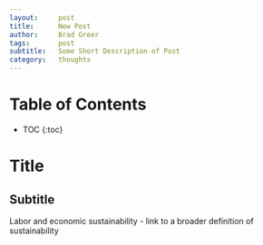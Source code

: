 ```yaml
---
layout:     post
title:      New Post
author:     Brad Greer
tags: 		post
subtitle:  	Some Short Description of Post
category:   thoughts
---
```

<!-- Start Writing Below in Markdown -->

# Table of Contents

* TOC
{:toc}

# Title

## Subtitle

Labor and economic sustainability - link to a broader definition of sustainability

